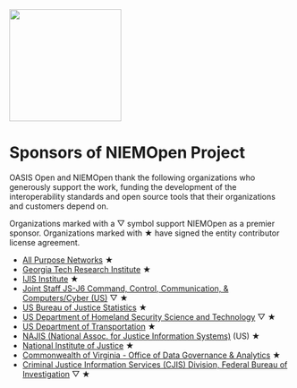 <img src="artwork/NIEM-NO-Logo-v5.png" width="200">


# Sponsors of NIEMOpen Project

OASIS Open and NIEMOpen thank the following organizations who generously support the work, funding the development of the interoperability standards and open source tools that their organizations and customers depend on.  

Organizations marked with a &bigtriangledown; symbol support NIEMOpen as a premier sponsor. Organizations marked with &bigstar; have signed the entity contributor license agreement.

* [All Purpose Networks](https://allpurposenetworks.com/) &bigstar;
* [Georgia Tech Research Institute](https://gtri.gatech.edu/) &bigstar;
* [IJIS Institute](https://ijis.org/) &bigstar;
* [Joint Staff JS-J6 Command, Control, Communication, & Computers/Cyber (US)](https://www.jcs.mil/Directorates/J6-C4-Cyber/) &bigtriangledown; &bigstar;
* [US Bureau of Justice Statistics](https://bjs.ojp.gov/) &bigstar;
* [US Department of Homeland Security Science and Technology](https://www.dhs.gov/science-and-technology) &bigtriangledown; &bigstar;
* [US Department of Transportation](https://www.transportation.gov/) &bigstar;
* [NAJIS (National Assoc. for Justice Information Systems)](https://www.najis.org/) (US) &bigstar;
* [National Institute of Justice](https://nij.ojp.gov/) &bigstar;
* [Commonwealth of Virginia - Office of Data Governance & Analytics](https://www.odga.virginia.gov/) &bigstar;
* [Criminal Justice Information Services (CJIS) Division, Federal Bureau of Investigation](https://www.fbi.gov/services/cjis) &bigtriangledown; &bigstar;
